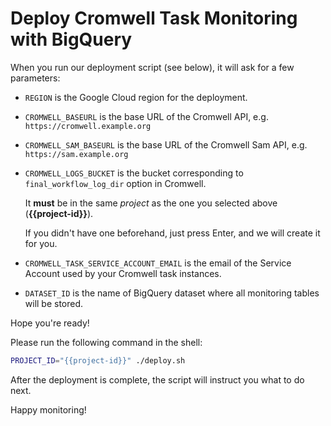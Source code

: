 # Deploy Cromwell Task Monitoring with BigQuery

<walkthrough-project-billing-setup/>

When you run our deployment script (see below),
it will ask for a few parameters:

- `REGION` is the Google Cloud region for the deployment.

- `CROMWELL_BASEURL` is the base URL of the Cromwell API,
  e.g. `https://cromwell.example.org`

- `CROMWELL_SAM_BASEURL` is the base URL of the Cromwell Sam API,
  e.g. `https://sam.example.org`

- `CROMWELL_LOGS_BUCKET` is the bucket corresponding
  to `final_workflow_log_dir` option in Cromwell.

  It **must** be in the same _project_
  as the one you selected above (**{{project-id}}**).

  If you didn't have one beforehand,
  just press Enter, and we will create it for you.

- `CROMWELL_TASK_SERVICE_ACCOUNT_EMAIL` is the email
  of the Service Account used by your Cromwell task instances.

- `DATASET_ID` is the name of BigQuery dataset
  where all monitoring tables will be stored.

Hope you're ready!

Please run the following command in the shell:
```sh
PROJECT_ID="{{project-id}}" ./deploy.sh
```

After the deployment is complete, the script will
instruct you what to do next.

Happy monitoring!
